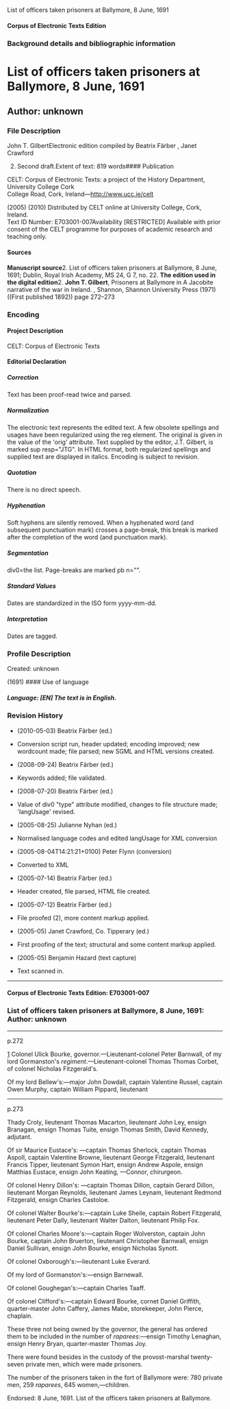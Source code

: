 

List of officers taken prisoners at Ballymore, 8 June, 1691


<!-- // 
 function footNote(link) {
 openpopup = window.open(link,"openpopup","width=512,height=128,left=256,top=256,resizable=no,scrollbars=1,menubar=1,statusbar=0,toolbar=0");
}
// -->



#### Corpus of Electronic Texts Edition


### Background details and bibliographic information


List of officers taken prisoners at Ballymore, 8 June, 1691
===========================================================


Author: unknown
---------------


### File Description

John T. GilbertElectronic edition compiled by Beatrix Färber , Janet Crawford

 2. Second draft.Extent of text: 819 words#### Publication


CELT: Corpus of Electronic Texts: a project of the History Department, University College Cork  
College Road, Cork, Ireland—http://www.ucc.ie/celt

 (2005) (2010) Distributed by CELT online at University College, Cork, Ireland.  
Text ID Number: E703001-007Availability [RESTRICTED] 
Available with prior consent of the CELT programme for purposes of academic research and teaching only.


#### Sources


**Manuscript source**2. List of officers taken prisoners at Ballymore, 8 June, 1691; Dublin, Royal Irish Academy, MS 24, G 7, no. 22.
**The edition used in the digital edition**2. **John T. Gilbert**, Prisoners at Ballymore in A Jacobite narrative of the war in Ireland. , Shannon, Shannon University Press (1971) ((First published 1892)) page 272–273

### Encoding


#### Project Description


CELT: Corpus of Electronic Texts


#### Editorial Declaration


##### Correction


Text has been proof-read twice and parsed.


##### Normalization


The electronic text represents the edited text. A few obsolete spellings and usages have been regularized using the reg element. The original is given in the value of the 'orig' attribute. Text supplied by the editor, J.T. Gilbert, is marked sup resp="JTG". In HTML format, both regularized spellings and supplied text are displayed in italics. Encoding is subject to revision.


##### Quotation


There is no direct speech.


##### Hyphenation


Soft hyphens are silently removed. When a hyphenated word (and subsequent punctuation mark) crosses a page-break, this break is marked after the completion of the word (and punctuation mark).


##### Segmentation


div0=the list. Page-breaks are marked pb n="".


##### Standard Values


Dates are standardized in the ISO form yyyy-mm-dd.


##### Interpretation


Dates are tagged.


### Profile Description


Created: unknown

 (1691) #### Use of language


##### Language: [EN] The text is in English.


### Revision History


* (2010-05-03) Beatrix Färber (ed.)

* Conversion script run, header updated; encoding improved; new wordcount made; file parsed; new SGML and HTML versions created.
* (2008-09-24) Beatrix Färber (ed.)

* Keywords added; file validated.
* (2008-07-20) Beatrix Färber (ed.)

* Value of div0 "type" attribute modified, changes to file structure made; 'langUsage' revised.
* (2005-08-25) Julianne Nyhan (ed.)

* Normalised language codes and edited langUsage for XML conversion
* (2005-08-04T14:21:21+0100) Peter Flynn (conversion)

* Converted to XML
* (2005-07-14) Beatrix Färber (ed.)

* Header created, file parsed, HTML file created.
* (2005-07-12) Beatrix Färber (ed.)

* File proofed (2), more content markup applied.
* (2005-05) Janet Crawford, Co. Tipperary (ed.)

* First proofing of the text; structural and some content markup applied.
* (2005-05) Benjamin Hazard (text capture)

* Text scanned in.




---


#### Corpus of Electronic Texts Edition: E703001-007


### List of officers taken prisoners at Ballymore, 8 June, 1691: Author: unknown




---

p.272


[1](javascript:footNote('E703001-007/note001.html'))
Colonel Ulick Bourke, governor.—Lieutenant-colonel Peter Barnwall, of my lord Gormanston's *regiment*.—Lieutenant-colonel Thomas Thomas Corbet, of colonel Nicholas Fitzgerald's.


Of my lord Bellew's:—major John Dowdall, captain Valentine Russel, captain Owen Murphy, captain William Pippard, lieutenant


---

p.273






Thady Croly, lieutenant Thomas Macarton, lieutenant John Ley, ensign Branagan, ensign Thomas Tuite, ensign Thomas Smith, David Kennedy, adjutant.


Of sir Maurice Eustace's: —captain Thomas Sherlock, captain Thomas Aspoll, captain Valentine Browne, lieutenant George Fitzgerald, lieutenant Francis Tipper, lieutenant Symon Hart, ensign Andrew Aspole, ensign Matthias Eustace, ensign John Keating, —Connor, chirurgeon.


Of colonel Henry Dillon's: —captain Thomas Dillon, captain Gerard Dillon, lieutenant Morgan Reynolds, lieutenant James Leynam, lieutenant Redmond Fitzgerald, ensign Charles Castoloe.


Of colonel Walter Bourke's:—captain Luke Sheile, captain Robert Fitzgerald, lieutenant Peter Dally, lieutenant Walter Dalton, lieutenant Philip Fox.


Of colonel Charles Moore's:—captain Roger Wolverston, captain John Bourke, captain John Bruerton, lieutenant Christopher Barnwall, ensign Daniel Sullivan, ensign John Bourke, ensign Nicholas Synott.


Of colonel Oxborough's:—lieutenant Luke Everard.


Of my lord of Gormanston's:—ensign Barnewall.


Of colonel Goughegan's:—captain Charles Taaff.


Of colonel Clifford's:—captain Edward Bourke, cornet Daniel Griffith, quarter-master John Caffery, James Mabe, storekeeper, John Pierce, chaplain.


These three not being owned by the governor, the general has ordered them to be included in the number of *raparees*:—ensign Timothy Lenaghan, ensign Henry Bryan, quarter-master Thomas Joy.


There were found besides in the custody of the provost-marshal twenty-seven private men, which were made prisoners.


The number of the prisoners taken in the fort of Ballymore were: 780 private men, 259 *raparees*, 645 women,—children.


Endorsed: 8 June, 1691. List of the officers taken prisoners at Ballymore.










